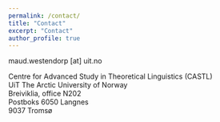```yaml
---
permalink: /contact/
title: "Contact"
excerpt: "Contact"
author_profile: true
---
```


maud.westendorp [at] uit.no  
  
Centre for Advanced Study in Theoretical Linguistics (CASTL)  
UiT The Arctic University of Norway  
Breiviklia, office N202   
Postboks 6050 Langnes  
9037 Tromsø  
